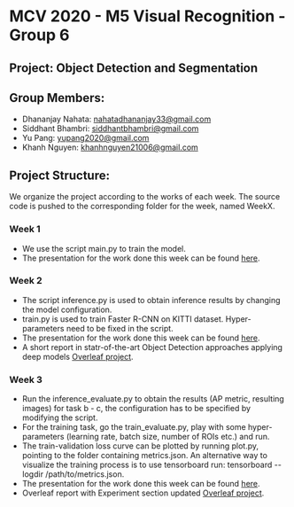 # MCV 2020 - M5 Visual Recognition - Group 6

## Project: Object Detection and Segmentation

## Group Members:
- Dhananjay Nahata: nahatadhananjay33@gmail.com
- Siddhant Bhambri: siddhantbhambri@gmail.com
- Yu Pang: yupang2020@gmail.com
- Khanh Nguyen: khanhnguyen21006@gmail.com

## Project Structure:
We organize the project according to the works of each week. The source code is pushed to the corresponding folder for the week, named WeekX.

### Week 1
- We use the script main.py to train the model.
- The presentation for the work done this week can be found [here](https://docs.google.com/presentation/d/1WBQWrhNQ5ybHa9XmfLkyJsPHMqfX2ilstxTsrWRO5X0/edit?usp=sharing).

### Week 2
- The script inference.py is used to obtain inference results by changing the model configuration.
- train.py is used to train Faster R-CNN on KITTI dataset. Hyper-parameters need to be fixed in the script.
- The presentation for the work done this week can be found [here](https://docs.google.com/presentation/d/1Cxh8sIgiQTOaXbjc6ygp3B-W5Z3nnfGUZHmHK0JMc9c/edit?usp=sharing).
- A short report in statr-of-the-art Object Detection approaches applying deep models [Overleaf project](https://www.overleaf.com/read/vgdjrgsjdfqw).

### Week 3
- Run the inference_evaluate.py to obtain the results (AP metric, resulting images) for task b - c, the configuration has to be specified by modifying the script.
- For the training task, go the train_evaluate.py, play with some hyper-parameters (learning rate, batch size, number of ROIs etc.) and run.
- The train-validation loss curve can be plotted by running plot.py, pointing to the folder containing metrics.json. An alternative way to visualize the training process is to use tensorboard
run: tensorboard --logdir /path/to/metrics.json.
- The presentation for the work done this week can be found [here](https://docs.google.com/presentation/d/1wvgrYZm9FmR1pt6ufvdRt9kGv2YG0dZ4DiQmTdigVZ4/edit?usp=sharing).
- Overleaf report with Experiment section updated [Overleaf project](https://www.overleaf.com/read/vgdjrgsjdfqw).
